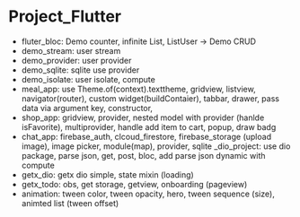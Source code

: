 # Project_Flutter
- fluter_bloc: Demo counter, infinite List, ListUser -> Demo CRUD
- demo_stream: user stream
- demo_provider: user provider
- demo_sqlite: sqlite use provider
- demo_isolate: user isolate, compute
- meal_app: use Theme.of(context).texttheme, gridview, listview, navigator(router), custom widget(buildContaier), tabbar, drawer, pass data via argument key, constructor, 
- shop_app: gridview, provider, nested model with provider (hanlde isFavorite), multiprovider, handle add item to cart, popup, draw badg
- chat_app: firebase_auth, clcoud_firestore, firebase_storage (upload image), image picker, module(map), provider, sqlite
_dio_project: use dio package, parse json, get, post, bloc, add parse json dynamic with compute
- getx_dio: getx dio simple, state mixin (loading)
- getx_todo: obs, get storage, getview, onboarding (pageview)
- animation: tween color, tween opacity, hero, tween sequence (size), animted list (tween offset)
